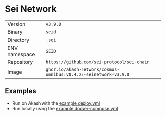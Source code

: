 # Sei Network

| | |
|---|---|
|Version|`v3.9.0`|
|Binary|`seid`|
|Directory|`.sei`|
|ENV namespace|`SEID`|
|Repository|`https://github.com/sei-protocol/sei-chain`|
|Image|`ghcr.io/akash-network/cosmos-omnibus:v0.4.23-seinetwork-v3.9.0`|

## Examples

- Run on Akash with the [example deploy.yml](./deploy.yml)
- Run locally using the [example docker-compose.yml](./docker-compose.yml)
